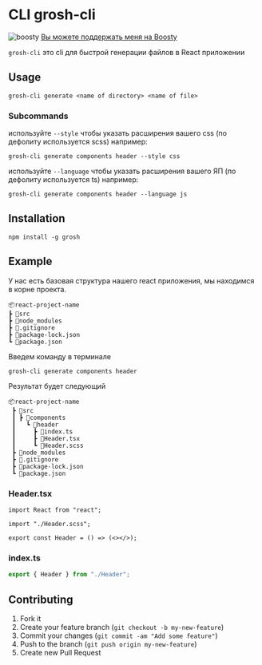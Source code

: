 # CLI grosh-cli

![boosty](https://static.boosty.to/assets/images/logo.86hCA.svg)
[Вы можете поддержать меня на Boosty](https://boosty.to/dima-grosh/donate)

`grosh-cli` это cli для быстрой генерации файлов в React приложении

## Usage

    grosh-cli generate <name of directory> <name of file>

### Subcommands

используйте `--style` чтобы указать расширения вашего css (по дефолиту используется scss) например:

    grosh-cli generate components header --style css

используйте `--language` чтобы указать расширения вашего ЯП (по дефолиту используется ts) например:

    grosh-cli generate components header --language js


## Installation

    npm install -g grosh

## Example
У нас есть базовая структура нашего react приложения, мы находимся в корне проекта.
```
📦react-project-name
┣ 📂src
┣ 📂node_modules
┣ 📜.gitignore
┣ 📜package-lock.json
┗ 📜package.json
```

Введем команду в терминале

```
grosh-cli generate components header
```

Результат будет следующий

```
📦react-project-name
 ┣ 📂src
 ┃ ┣ 📂components
 ┃   ┗ 📂header
 ┃     ┣ 📜index.ts
 ┃     ┣ 📜Header.tsx
 ┃     ┗ 📜Header.scss
 ┣ 📂node_modules
 ┣ 📜.gitignore
 ┣ 📜package-lock.json
 ┗ 📜package.json
```

### Header.tsx

```tsx
import React from "react";

import "./Header.scss";

export const Header = () => (<></>);
```

### index.ts

```ts
export { Header } from "./Header";
```

## Contributing

1. Fork it
2. Create your feature branch (`git checkout -b my-new-feature`)
3. Commit your changes (`git commit -am "Add some feature"`)
4. Push to the branch (`git push origin my-new-feature`)
5. Create new Pull Request
